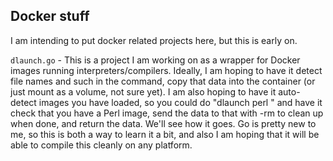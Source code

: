## Docker stuff  
  
I am intending to put docker related projects here, but this is early on.

`dlaunch.go` - This is a project I am working on as a wrapper for Docker images running interpreters/compilers.  Ideally, I am hoping to have it detect file names and such in the command, copy that data into the container (or just mount as a volume, not sure yet).  I am also hoping to have it auto-detect images you have loaded, so you could do "dlaunch perl <file>" and have it check that you have a Perl image, send the data to that with -rm to clean up when done, and return the data.  We'll see how it goes.  Go is pretty new to me, so this is both a way to learn it a bit, and also I am hoping that it will be able to compile this cleanly on any platform.  

